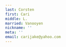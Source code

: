 ```yaml
---
last: Corsten
first: Cari
middle: L.
married: Vanooyen
nickname: ''
meta: ''
email: carijake@yahoo.com
---
```

